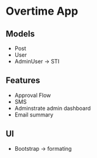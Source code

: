 # Overtime App

## Models
- Post
- User
- AdminUser -> STI

## Features
- Approval Flow
- SMS
- Adminstrate admin dashboard
- Email summary

## UI
- Bootstrap -> formating
